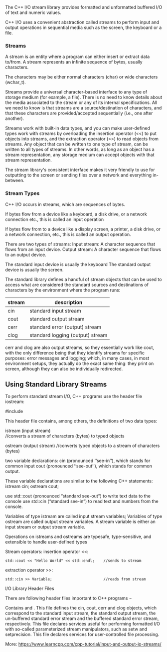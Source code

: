 The C++ I/O stream library provides formatted and unformatted buffered I/O of text and numeric values.

C++ I/O uses a convenient abstraction called streams to perform input and output operations in sequential media such as the screen, the keyboard or a file.



### Streams

A stream is an entity where a program can either insert or extract data to/from. A stream represents an infinite sequence of bytes, usually characters.

The characters may be either normal characters (char) or wide characters (wchar_t).

Streams provide a universal character-based interface to any type of storage medium (for example, a file). There is no need to know details about the media associated to the stream or any of its internal specifications. All we need to know is that streams are a source/destination of characters, and that these characters are provided/accepted sequentially (i.e., one after another).

Streams work with built-in data types, and you can make user-defined types work with streams by overloading the insertion operator (<<) to put objects into streams, and the extraction operator (>>) to read objects from streams. Any object that can be written to one type of stream, can be written to all types of streams. In other words, as long as an object has a stream representation, any storage medium can accept objects with that stream representation.

The stream library's consistent interface makes it very friendly to use for outputting to the screen or sending files over a network and everything in-between.



### Stream Types
C++ I/O occurs in streams, which are sequences of bytes.

If bytes flow from a device like a keyboard, a disk drive, or a network connection etc., this is called an input operation

If bytes flow from to a device like a display screen, a printer, a disk drive, or a network connection, etc., this is called an output operation.

There are two types of streams:
  Input stream: A character sequence that flows from an input device.
  Output stream: A character sequence that flows to an output device.

The standard input device is usually the keyboard
The standard output device is usually the screen.

The standard library defines a handful of stream objects that can be used to access what are considered the standard sources and destinations of characters by the environment where the program runs:

| stream | description |
|--------|-------------|
| cin | standard input stream |
| cout | standard output stream |
| cerr | standard error (output) stream |
| clog | standard logging (output) stream |

cerr and clog are also output streams, so they essentially work like cout, with the only difference being that they identify streams for specific purposes: error messages and logging; which, in many cases, in most environment setups, they actually do the exact same thing: they print on screen, although they can also be individually redirected.


## Using Standard Library Streams
To perform standard stream I/O, C++ programs use the header file iostream:

  #include <iostream>

This header file contains, among others, the definitions of two data types:

  istream (input stream)  
  //converts a stream of characters (bytes) to typed objects

  ostream (output stream)
  //converts typed objects to a stream of characters (bytes)

two variable declarations:
  cin (pronounced ‘‘see-in’’), which stands for common input
  cout (pronounced ‘‘see-out’’), which stands for common output.

These variable declarations are similar to the following C++ statements:
  istream cin;
  ostream cout;

use std::cout (pronounced “standard see-out”) to write text data to the console
use std::cin (“standard see-in”) to read text and numbers from the console.

Variables of type istream are called input stream variables;
Variables of type ostream are called output stream variables.
A stream variable is either an input stream or output stream variable.



Operations on istreams and ostreams are typesafe, type-sensitive, and extensible to handle user-defined types

Stream operators:
  insertion operator <<:

    std::cout << "Hello World" << std::endl;    //sends to stream

  extraction operator >>:

    std::cin >> Variable;                       //reads from stream



I/O Library Header Files

There are following header files important to C++ programs −

<iostream>
  Contains <istream> and <ostream>. This file defines the cin, cout, cerr and clog objects, which correspond to the standard input stream, the standard output stream, the un-buffered standard error stream and the buffered standard error stream, respectively. 	

<iomanip>
  This file declares services useful for performing formatted I/O with so-called parameterized stream manipulators, such as setw and setprecision.

<fstream>
  This file declares services for user-controlled file processing.




More: https://www.learncpp.com/cpp-tutorial/input-and-output-io-streams/
